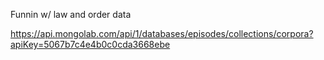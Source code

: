 Funnin w/ law and order data

https://api.mongolab.com/api/1/databases/episodes/collections/corpora?apiKey=5067b7c4e4b0c0cda3668ebe
